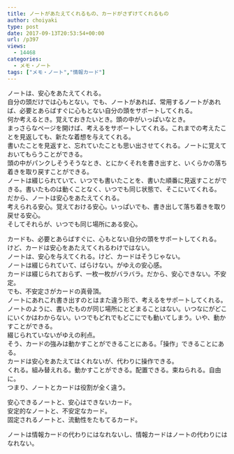 ```yaml
---
title: ノートがあたえてくれるもの、カードがさずけてくれるもの
author: choiyaki
type: post
date: 2017-09-13T20:53:54+00:00
url: /p397
views:
  - 14468
categories:
  - メモ・ノート
tags: ["メモ・ノート","情報カード"]
---
```

ノートは、安心をあたえてくれる。  
自分の頭だけでは心もとない。でも、ノートがあれば、常用するノートがあれば、必要とあらばすぐに心もとない自分の頭をサポートしてくれる。  
何か考えるとき。覚えておきたいとき。頭の中がいっぱいなとき。  
まっさらなページを開けば、考えるをサポートしてくれる。これまでの考えたことを見返しても、新たな着想を与えてくれる。  
書いたことを見返すと、忘れていたことも思い出させてくれる。ノートに覚えておいてもらうことができる。  
頭の中がパンクしそうそうなとき、とにかくそれを書き出すと、いくらかの落ち着きを取り戻すことができる。  
ノートは綴じられていて、いつでも書いたことを、書いた順番に見返すことができる。書いたものは動くことなく、いつでも同じ状態で、そこにいてくれる。  
だから、ノートは安心をあたえてくれる。  
考えられる安心。覚えておける安心。いっぱいでも、書き出して落ち着きを取り戻せる安心。  
そしてそれらが、いつでも同じ場所にある安心。

カードも、必要とあらばすぐに、心もとない自分の頭をサポートしてくれる。  
けど、カードは安心をあたえてくれるわけではない。  
ノートは、安心を与えてくれる。けど、カードはそうじゃない。  
ノートは綴じられていて、ばらけない。がゆえの安心感。  
カードは綴じられておらず、一枚一枚がバラバラ。だから、安心できない。不安定。  
でも、不安定さがカードの真骨頂。  
ノートにあれこれ書き出すのとはまた違う形で、考えるをサポートしてくれる。  
ノートのように、書いたものが同じ場所にとどまることはない。いつなにがどこにいくかはわからない。いつでもどれでもどこにでも動いてしまう。いや、動かすことができる。  
綴じられていないがゆえの利点。  
そう、カードの強みは動かすことができることにある。「操作」できることにある。  
カードは安心をあたえてはくれないが、代わりに操作できる。  
くれる。組み替えれる。動かすことができる。配置できる。束ねられる。自由に。  
つまり、ノートとカードは役割が全く違う。

安心できるノートと、安心はできないカード。  
安定的なノートと、不安定なカード。  
固定されるノートと、流動性をたもてるカード。

ノートは情報カードの代わりにはなれないし、情報カードはノートの代わりにはなれない。